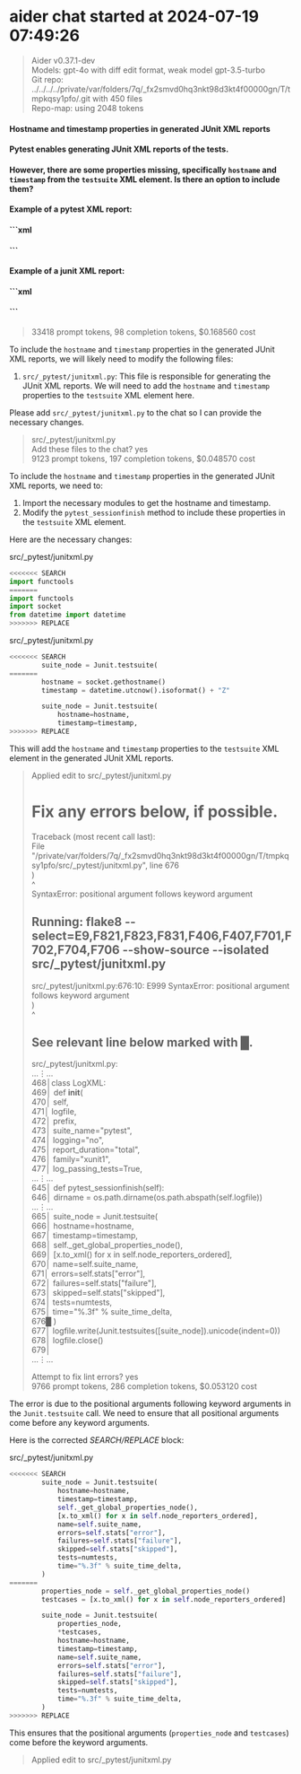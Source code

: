 
# aider chat started at 2024-07-19 07:49:26

> Aider v0.37.1-dev  
> Models: gpt-4o with diff edit format, weak model gpt-3.5-turbo  
> Git repo: ../../../../private/var/folders/7q/_fx2smvd0hq3nkt98d3kt4f00000gn/T/tmpkqsy1pfo/.git with 450 files  
> Repo-map: using 2048 tokens  

#### Hostname and timestamp properties in generated JUnit XML reports  
#### Pytest enables generating JUnit XML reports of the tests.  
####   
#### However, there are some properties missing, specifically `hostname` and `timestamp` from the `testsuite` XML element. Is there an option to include them?  
####   
#### Example of a pytest XML report:  
#### ```xml  
#### <?xml version="1.0" encoding="utf-8"?>  
#### <testsuite errors="0" failures="2" name="check" skipped="0" tests="4" time="0.049">  
#### 	<testcase classname="test_sample.TestClass" file="test_sample.py" line="3" name="test_addOne_normal" time="0.001"></testcase>  
#### 	<testcase classname="test_sample.TestClass" file="test_sample.py" line="6" name="test_addOne_edge" time="0.001"></testcase>  
#### </testsuite>  
#### ```  
####   
#### Example of a junit XML report:  
#### ```xml  
#### <?xml version="1.0" encoding="UTF-8"?>  
#### <testsuite name="location.GeoLocationTest" tests="2" skipped="0" failures="0" errors="0" timestamp="2019-04-22T10:32:27" hostname="Anass-MacBook-Pro.local" time="0.048">  
####   <properties/>  
####   <testcase name="testIoException()" classname="location.GeoLocationTest" time="0.044"/>  
####   <testcase name="testJsonDeserialization()" classname="location.GeoLocationTest" time="0.003"/>  
####   <system-out><![CDATA[]]></system-out>  
####   <system-err><![CDATA[]]></system-err>  
#### </testsuite>  
#### ```  
> 33418 prompt tokens, 98 completion tokens, $0.168560 cost  

To include the `hostname` and `timestamp` properties in the generated JUnit XML reports, we will likely need to modify the following files:

1. `src/_pytest/junitxml.py`: This file is responsible for generating the JUnit XML reports. We will need to add the `hostname` and `timestamp` properties to the `testsuite` XML element here.

Please add `src/_pytest/junitxml.py` to the chat so I can provide the necessary changes.

> src/_pytest/junitxml.py  
> Add these files to the chat? yes  
> 9123 prompt tokens, 197 completion tokens, $0.048570 cost  

To include the `hostname` and `timestamp` properties in the generated JUnit XML reports, we need to:

1. Import the necessary modules to get the hostname and timestamp.
2. Modify the `pytest_sessionfinish` method to include these properties in the `testsuite` XML element.

Here are the necessary changes:

src/_pytest/junitxml.py
```python
<<<<<<< SEARCH
import functools
=======
import functools
import socket
from datetime import datetime
>>>>>>> REPLACE
```

src/_pytest/junitxml.py
```python
<<<<<<< SEARCH
        suite_node = Junit.testsuite(
=======
        hostname = socket.gethostname()
        timestamp = datetime.utcnow().isoformat() + "Z"

        suite_node = Junit.testsuite(
            hostname=hostname,
            timestamp=timestamp,
>>>>>>> REPLACE
```

This will add the `hostname` and `timestamp` properties to the `testsuite` XML element in the generated JUnit XML reports.

> Applied edit to src/_pytest/junitxml.py  
>  
> # Fix any errors below, if possible.  
>  
> Traceback (most recent call last):  
> File "/private/var/folders/7q/_fx2smvd0hq3nkt98d3kt4f00000gn/T/tmpkqsy1pfo/src/_pytest/junitxml.py", line 676  
> )  
> ^  
> SyntaxError: positional argument follows keyword argument  
>  
> ## Running: flake8 --select=E9,F821,F823,F831,F406,F407,F701,F702,F704,F706 --show-source --isolated src/_pytest/junitxml.py  
>  
> src/_pytest/junitxml.py:676:10: E999 SyntaxError: positional argument follows keyword argument  
> )  
> ^  
>  
> ## See relevant line below marked with █.  
>  
> src/_pytest/junitxml.py:  
> ...⋮...  
> 468│class LogXML:  
> 469│    def __init__(  
> 470│        self,  
> 471│        logfile,  
> 472│        prefix,  
> 473│        suite_name="pytest",  
> 474│        logging="no",  
> 475│        report_duration="total",  
> 476│        family="xunit1",  
> 477│        log_passing_tests=True,  
> ...⋮...  
> 645│    def pytest_sessionfinish(self):  
> 646│        dirname = os.path.dirname(os.path.abspath(self.logfile))  
> ...⋮...  
> 665│        suite_node = Junit.testsuite(  
> 666│            hostname=hostname,  
> 667│            timestamp=timestamp,  
> 668│            self._get_global_properties_node(),  
> 669│            [x.to_xml() for x in self.node_reporters_ordered],  
> 670│            name=self.suite_name,  
> 671│            errors=self.stats["error"],  
> 672│            failures=self.stats["failure"],  
> 673│            skipped=self.stats["skipped"],  
> 674│            tests=numtests,  
> 675│            time="%.3f" % suite_time_delta,  
> 676█        )  
> 677│        logfile.write(Junit.testsuites([suite_node]).unicode(indent=0))  
> 678│        logfile.close()  
> 679│  
> ...⋮...  
>  
> Attempt to fix lint errors? yes  
> 9766 prompt tokens, 286 completion tokens, $0.053120 cost  

The error is due to the positional arguments following keyword arguments in the `Junit.testsuite` call. We need to ensure that all positional arguments come before any keyword arguments.

Here is the corrected *SEARCH/REPLACE* block:

src/_pytest/junitxml.py
```python
<<<<<<< SEARCH
        suite_node = Junit.testsuite(
            hostname=hostname,
            timestamp=timestamp,
            self._get_global_properties_node(),
            [x.to_xml() for x in self.node_reporters_ordered],
            name=self.suite_name,
            errors=self.stats["error"],
            failures=self.stats["failure"],
            skipped=self.stats["skipped"],
            tests=numtests,
            time="%.3f" % suite_time_delta,
        )
=======
        properties_node = self._get_global_properties_node()
        testcases = [x.to_xml() for x in self.node_reporters_ordered]

        suite_node = Junit.testsuite(
            properties_node,
            *testcases,
            hostname=hostname,
            timestamp=timestamp,
            name=self.suite_name,
            errors=self.stats["error"],
            failures=self.stats["failure"],
            skipped=self.stats["skipped"],
            tests=numtests,
            time="%.3f" % suite_time_delta,
        )
>>>>>>> REPLACE
```

This ensures that the positional arguments (`properties_node` and `testcases`) come before the keyword arguments.

> Applied edit to src/_pytest/junitxml.py  
